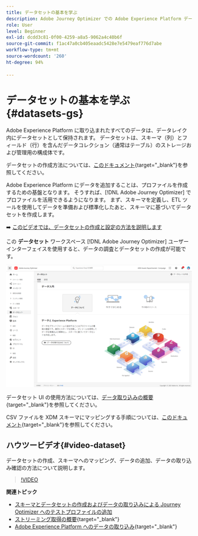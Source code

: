 ```yaml
---
title: データセットの基本を学ぶ
description: Adobe Journey Optimizer での Adobe Experience Platform データセットの使用方法を説明します
role: User
level: Beginner
exl-id: dcdd3c81-0f00-4259-a8a5-9062a4c40b6f
source-git-commit: f1ac47a0cb405eaadc5428e7e5479eaf776d7abe
workflow-type: tm+mt
source-wordcount: '260'
ht-degree: 94%

---
```


# データセットの基本を学ぶ {#datasets-gs}

Adobe Experience Platform に取り込まれたすべてのデータは、データレイク内にデータセットとして保持されます。 データセットは、スキーマ（列）とフィールド（行）を含んだデータコレクション（通常はテーブル）のストレージおよび管理用の構成体です。

データセットの作成方法については、[このドキュメント](https://experienceleague.adobe.com/docs/experience-platform/catalog/datasets/user-guide.html?lang=ja){target=&quot;_blank&quot;}を参照してください。

Adobe Experience Platform にデータを追加することは、プロファイルを作成するための基盤となります。 そうすれば、[!DNL Adobe Journey Optimizer] でプロファイルを活用できるようになります。 まず、スキーマを定義し、ETL ツールを使用してデータを準備および標準化したあと、スキーマに基づいてデータセットを作成します。

➡️ [このビデオでは、データセットの作成と設定の方法を説明します](#video-dataset)

この **データセット** ワークスペース [!DNL Adobe Journey Optimizer] ユーザーインターフェイスを使用すると、データの調査とデータセットの作成が可能です。

![](assets/datasets-home.png)

データセット UI の使用方法については、[データ取り込みの概要](https://experienceleague.adobe.com/docs/experience-platform/ingestion/home.html?lang=ja){target=&quot;_blank&quot;}を参照してください。

CSV ファイルを XDM スキーマにマッピングする手順については、[このドキュメント](https://experienceleague.adobe.com/docs/experience-platform/ingestion/tutorials/map-a-csv-file.html?lang=ja){target=&quot;_blank&quot;}を参照してください。


## ハウツービデオ{#video-dataset}

データセットの作成、スキーマへのマッピング、データの追加、データの取り込み確認の方法について説明します。

>[!VIDEO](https://video.tv.adobe.com/v/334293?quality=12)

**関連トピック**

* [スキーマとデータセットの作成およびデータの取り込みによる Journey Optimizer へのテストプロファイルの追加](../segment/creating-test-profiles.md)
* [ストリーミング取得の概要](https://experienceleague.adobe.com/docs/experience-platform/ingestion/streaming/overview.html?lang=ja){target=&quot;_blank&quot;}
* [Adobe Experience Platform へのデータの取り込み](https://experienceleague.adobe.com/docs/experience-platform/ingestion/tutorials/ingest-batch-data.html?lang=ja){target=&quot;_blank&quot;}
